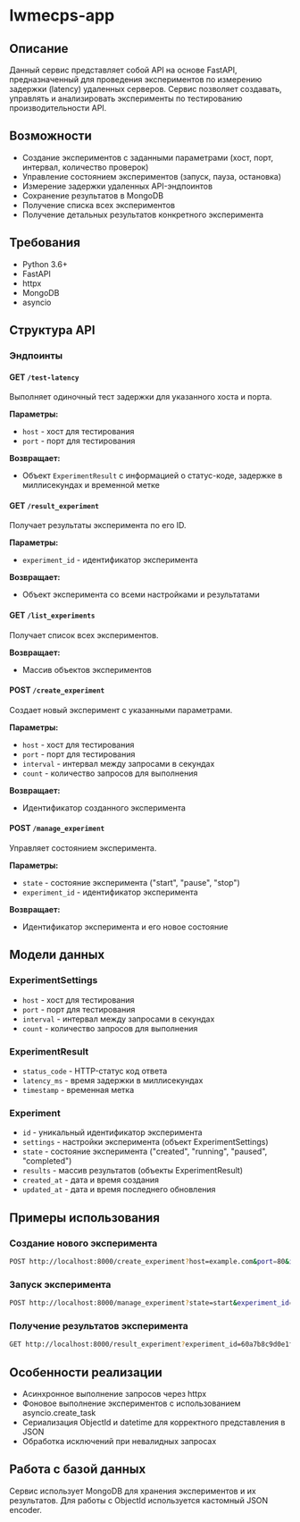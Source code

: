 # lwmecps-app

## Описание

Данный сервис представляет собой API на основе FastAPI, предназначенный для проведения экспериментов по измерению задержки (latency) удаленных серверов. Сервис позволяет создавать, управлять и анализировать эксперименты по тестированию производительности API.

## Возможности

- Создание экспериментов с заданными параметрами (хост, порт, интервал, количество проверок)
- Управление состоянием экспериментов (запуск, пауза, остановка)
- Измерение задержки удаленных API-эндпоинтов
- Сохранение результатов в MongoDB
- Получение списка всех экспериментов
- Получение детальных результатов конкретного эксперимента

## Требования

- Python 3.6+
- FastAPI
- httpx
- MongoDB
- asyncio

## Структура API

### Эндпоинты

#### GET `/test-latency`

Выполняет одиночный тест задержки для указанного хоста и порта.

**Параметры:**

- `host` - хост для тестирования
- `port` - порт для тестирования

**Возвращает:**

- Объект `ExperimentResult` с информацией о статус-коде, задержке в миллисекундах и временной метке

#### GET `/result_experiment`

Получает результаты эксперимента по его ID.

**Параметры:**

- `experiment_id` - идентификатор эксперимента

**Возвращает:**

- Объект эксперимента со всеми настройками и результатами

#### GET `/list_experiments`

Получает список всех экспериментов.

**Возвращает:**

- Массив объектов экспериментов

#### POST `/create_experiment`

Создает новый эксперимент с указанными параметрами.

**Параметры:**

- `host` - хост для тестирования
- `port` - порт для тестирования
- `interval` - интервал между запросами в секундах
- `count` - количество запросов для выполнения

**Возвращает:**

- Идентификатор созданного эксперимента

#### POST `/manage_experiment`

Управляет состоянием эксперимента.

**Параметры:**

- `state` - состояние эксперимента ("start", "pause", "stop")
- `experiment_id` - идентификатор эксперимента

**Возвращает:**

- Идентификатор эксперимента и его новое состояние

## Модели данных

### ExperimentSettings

- `host` - хост для тестирования
- `port` - порт для тестирования
- `interval` - интервал между запросами в секундах
- `count` - количество запросов для выполнения

### ExperimentResult

- `status_code` - HTTP-статус код ответа
- `latency_ms` - время задержки в миллисекундах
- `timestamp` - временная метка

### Experiment

- `id` - уникальный идентификатор эксперимента
- `settings` - настройки эксперимента (объект ExperimentSettings)
- `state` - состояние эксперимента ("created", "running", "paused", "completed")
- `results` - массив результатов (объекты ExperimentResult)
- `created_at` - дата и время создания
- `updated_at` - дата и время последнего обновления

## Примеры использования

### Создание нового эксперимента

```bash
POST http://localhost:8000/create_experiment?host=example.com&port=80&interval=5&count=10
```

### Запуск эксперимента

```bash
POST http://localhost:8000/manage_experiment?state=start&experiment_id=60a7b8c9d0e1f2g3h4i5j6k7
```

### Получение результатов эксперимента

```bash
GET http://localhost:8000/result_experiment?experiment_id=60a7b8c9d0e1f2g3h4i5j6k7
```

## Особенности реализации

- Асинхронное выполнение запросов через httpx
- Фоновое выполнение экспериментов с использованием asyncio.create_task
- Сериализация ObjectId и datetime для корректного представления в JSON
- Обработка исключений при невалидных запросах

## Работа с базой данных

Сервис использует MongoDB для хранения экспериментов и их результатов. Для работы с ObjectId используется кастомный JSON encoder.
